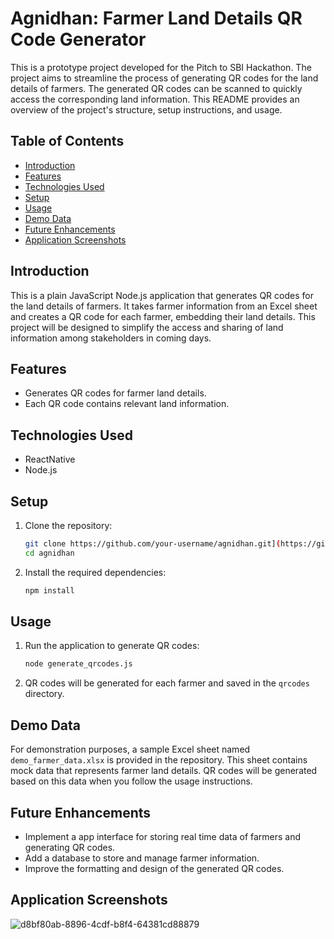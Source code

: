 # Agnidhan: Farmer Land Details QR Code Generator

This is a prototype project developed for the Pitch to SBI Hackathon. The project aims to streamline the process of generating QR codes for the land details of farmers. The generated QR codes can be scanned to quickly access the corresponding land information. This README provides an overview of the project's structure, setup instructions, and usage.

## Table of Contents

- [Introduction](#Introduction)
- [Features](#Features)
- [Technologies Used](#Technologies-Used)
- [Setup](#Setup)
- [Usage](#Usage)
- [Demo Data](#Demo-Data)
- [Future Enhancements](#Future-Enhancements)
- [Application Screenshots](#Application-Screenshots)

## Introduction

This is a plain JavaScript Node.js application that generates QR codes for the land details of farmers. It takes farmer information from an Excel sheet and creates a QR code for each farmer, embedding their land details. This project will be designed to simplify the access and sharing of land information among stakeholders in coming days.

## Features

- Generates QR codes for farmer land details.
- Each QR code contains relevant land information.

## Technologies Used

- ReactNative
- Node.js

## Setup

1. Clone the repository:
   ```bash
   git clone https://github.com/your-username/agnidhan.git](https://github.com/shashanksanket/AgriDhan.git
   cd agnidhan
   ```

2. Install the required dependencies:
   ```bash
   npm install
   ```

## Usage

1. Run the application to generate QR codes:
   ```bash
   node generate_qrcodes.js
   ```

2. QR codes will be generated for each farmer and saved in the `qrcodes` directory.


## Demo Data

For demonstration purposes, a sample Excel sheet named `demo_farmer_data.xlsx` is provided in the repository. This sheet contains mock data that represents farmer land details. QR codes will be generated based on this data when you follow the usage instructions.

## Future Enhancements

- Implement a app interface for storing real time data of farmers and generating QR codes.
- Add a database to store and manage farmer information.
- Improve the formatting and design of the generated QR codes.


## Application Screenshots

![d8bf80ab-8896-4cdf-b8f4-64381cd88879](https://github.com/shashanksanket/AgriDhan/assets/40575030/595e9b43-f0de-419a-9e97-7a1c930ab54f)


